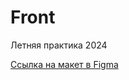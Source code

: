 # Front
Летняя практика 2024


[Ссылка на макет в Figma](https://www.figma.com/design/yYnHPvDs7oTVMG0roydYwS/Aperture-%2B-(Copy)?node-id=2-2&t=9bPNbYJ5SxyP7I64-0)



